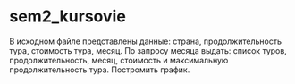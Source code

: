 # sem2_kursovie
В исходном файле представлены данные: страна, продолжительность тура, стоимость тура, месяц. По запросу месяца выдать: список туров, продолжительность, месяц, стоимость и максимальную продолжительность тура. Постромить график.

